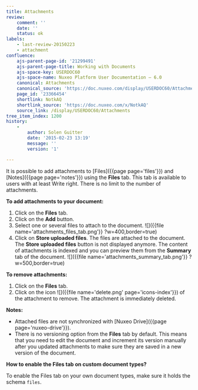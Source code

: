 ```yaml
---
title: Attachments
review:
    comment: ''
    date: ''
    status: ok
labels:
    - last-review-20150223
    - attachment
confluence:
    ajs-parent-page-id: '21299491'
    ajs-parent-page-title: Working with Documents
    ajs-space-key: USERDOC60
    ajs-space-name: Nuxeo Platform User Documentation — 6.0
    canonical: Attachments
    canonical_source: 'https://doc.nuxeo.com/display/USERDOC60/Attachments'
    page_id: '23366454'
    shortlink: NotkAQ
    shortlink_source: 'https://doc.nuxeo.com/x/NotkAQ'
    source_link: /display/USERDOC60/Attachments
tree_item_index: 1200
history:
    -
        author: Solen Guitter
        date: '2015-02-23 13:19'
        message: ''
        version: '1'

---
```

It is possible to add attachments to&nbsp;[Files]({{page page='files'}}) and [Notes]({{page page='notes'}}) using the **Files** tab. This tab is available to users with at least Write right. There is no limit to the number of attachments.

**To add attachments to your document:**

1.  Click on the **Files** tab.
2.  Click on the **Add** button.
3.  Select one or several files to attach to the document.
    ![]({{file name='attachments_files_tab.png'}} ?w=400,border=true)
4.  Click on **Store uploaded files**.
    The files are attached to the document. The **Store uploaded files** button is not displayed anymore.
    The content of attachments is indexed and you can preview them from the **Summary** tab of the document.
    ![]({{file name='attachments_summary_tab.png'}} ?w=500,border=true)

**To remove attachments:**

1.  Click on the **Files** tab.
2.  Click on the icon ![]({{file name='delete.png' page='icons-index'}}) of the attachment to remove.
    The attachment is immediately deleted.

**Notes:**

*   Attached files are not synchronized with [Nuxeo Drive]({{page page='nuxeo-drive'}}).
*   There is no versioning option from the **Files** tab by default. This means that you need to edit the document and increment its version manually after you updated attachments to make sure they are saved in a new version of the document.

**How to enable the Files tab on custom document types?**

To enable the Files tab on your own document types, make sure it holds the schema&nbsp;`files`.

